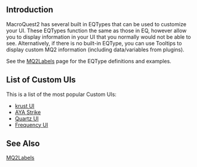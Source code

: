 ## Introduction

MacroQuest2 has several built in EQTypes that can be used to customize your UI. These EQTypes function the same as those
in EQ, however allow you to display information in your UI that you normally would not be able to see. Alternatively, if
there is no built-in EQType, you can use Tooltips to display custom MQ2 information (including data/variables from
plugins).

See the [MQ2Labels](../plugins/mq2labels.md) page for the EQType definitions and examples.

## List of Custom UIs

This is a list of the most popular Custom UIs:

-   [krust UI](https://macroquest2.com/phpBB3/viewtopic.php?t=13016)
-   [AYA Strike](https://macroquest2.com/phpBB3/viewtopic.php?t=11971)
-   [Quartz UI](https://macroquest2.com/phpBB3/viewtopic.php?t=11989)
-   [Frequency UI](https://macroquest2.com/phpBB3/viewtopic.php?t=3954)

## See Also

[MQ2Labels](../plugins/mq2labels.md)


